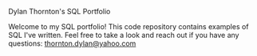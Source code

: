 Dylan Thornton's SQL Portfolio

Welcome to my SQL portfolio! This code repository contains examples of SQL I've written. Feel free to take a look and reach out if you have any questions: thornton.dylan@yahoo.com
